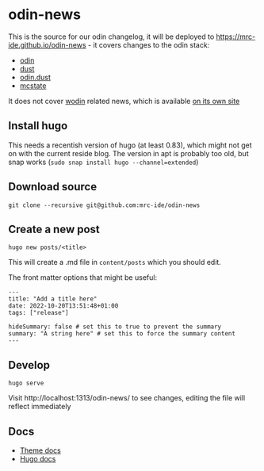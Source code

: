 # odin-news

This is the source for our odin changelog, it will be deployed to https://mrc-ide.github.io/odin-news - it covers changes to the odin stack:

* [odin](https://mrc-ide.github.io/odin)
* [dust](https://mrc-ide.github.io/dust)
* [odin.dust](https://mrc-ide.github.io/odin.dust)
* [mcstate](https://mrc-ide.github.io/mcstate)

It does not cover [wodin](https://github.com/mrc-ide/wodin) related news, which is available [on its own site](https://reside-ic.github.io/wodin-news)

## Install hugo

This needs a recentish version of hugo (at least 0.83), which might not get on with the current reside blog. The version in apt is probably too old, but snap works (`sudo snap install hugo --channel=extended`)

## Download source

```
git clone --recursive git@github.com:mrc-ide/odin-news
```

## Create a new post

```
hugo new posts/<title>
```

This will create a .md file in `content/posts` which you should edit.

The front matter options that might be useful:

```
---
title: "Add a title here"
date: 2022-10-20T13:51:48+01:00
tags: ["release"]

hideSummary: false # set this to true to prevent the summary
summary: "A string here" # set this to force the summary content
---
```

## Develop

```
hugo serve
```

Visit http://localhost:1313/odin-news/ to see changes, editing the file will reflect immediately

## Docs

* [Theme docs](https://github.com/adityatelange/hugo-PaperMod)
* [Hugo docs](https://gohugo.io/documentation/)
